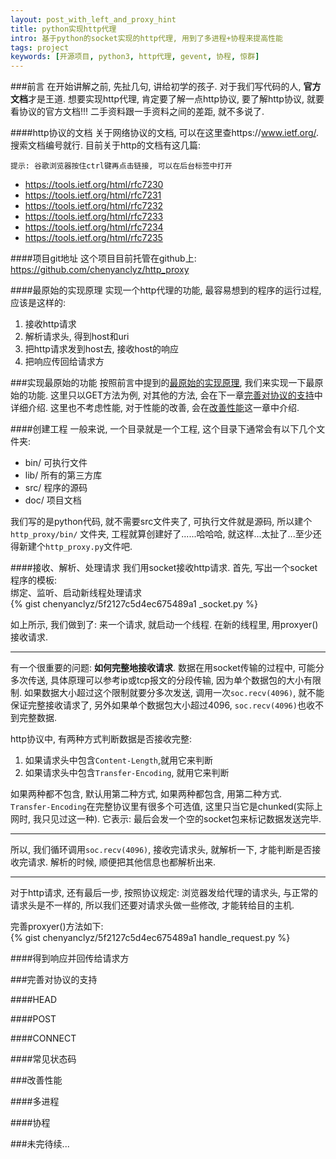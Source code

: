 ```yaml
---
layout: post_with_left_and_proxy_hint
title: python实现http代理
intro: 基于python的socket实现的http代理, 用到了多进程+协程来提高性能
tags: project
keywords: [开源项目, python3, http代理, gevent, 协程, 惊群]
---
```




###前言
在开始讲解之前, 先扯几句, 讲给初学的孩子. 对于我们写代码的人, **官方文档**才是王道. 想要实现http代理, 肯定要了解一点http协议, 要了解http协议, 就要看协议的官方文档!!! 二手资料跟一手资料之间的差距, 就不多说了.    


####http协议的文档
关于网络协议的文档, 可以在这里查https://www.ietf.org/. 搜索文档编号就行. 目前关于http的文档有这几篇:    

```
提示: 谷歌浏览器按住ctrl键再点击链接, 可以在后台标签中打开
```

- https://tools.ietf.org/html/rfc7230    
- https://tools.ietf.org/html/rfc7231    
- https://tools.ietf.org/html/rfc7232    
- https://tools.ietf.org/html/rfc7233    
- https://tools.ietf.org/html/rfc7234    
- https://tools.ietf.org/html/rfc7235    


####项目git地址
这个项目目前托管在github上: https://github.com/chenyanclyz/http_proxy    


####最原始的实现原理
实现一个http代理的功能, 最容易想到的程序的运行过程, 应该是这样的:    

1. 接收http请求    
2. 解析请求头, 得到host和uri    
3. 把http请求发到host去, 接收host的响应    
4. 把响应传回给请求方    



###实现最原始的功能
按照前言中提到的[最原始的实现原理](#最原始的实现原理), 我们来实现一下最原始的功能. 这里只以GET方法为例, 对其他的方法, 会在下一章[完善对协议的支持](#完善对协议的支持)中详细介绍. 这里也不考虑性能, 对于性能的改善, 会在[改善性能](#改善性能)这一章中介绍.    


####创建工程
一般来说, 一个目录就是一个工程, 这个目录下通常会有以下几个文件夹:    

- bin/ 可执行文件    
- lib/ 所有的第三方库    
- src/ 程序的源码    
- doc/ 项目文档    

我们写的是python代码, 就不需要src文件夹了, 可执行文件就是源码, 所以建个`http_proxy/bin/` 文件夹, 工程就算创建好了......哈哈哈, 就这样...太扯了...至少还得新建个`http_proxy.py`文件吧.    


####接收、解析、处理请求
我们用socket接收http请求. 首先, 写出一个socket程序的模板:    
绑定、监听、启动新线程处理请求    
{% gist chenyanclyz/5f2127c5d4ec675489a1 _socket.py %}

如上所示, 我们做到了: 来一个请求, 就启动一个线程. 在新的线程里, 用proxyer()接收请求.    

---

有一个很重要的问题: **如何完整地接收请求**. 数据在用socket传输的过程中, 可能分多次传送, 具体原理可以参考ip或tcp报文的分段传输, 因为单个数据包的大小有限制. 如果数据大小超过这个限制就要分多次发送, 调用一次`soc.recv(4096)`, 就不能保证完整接收请求了, 另外如果单个数据包大小超过4096, `soc.recv(4096)`也收不到完整数据.    

http协议中, 有两种方式判断数据是否接收完整:    

1. 如果请求头中包含`Content-Length`,就用它来判断    
2. 如果请求头中包含`Transfer-Encoding`, 就用它来判断    

如果两种都不包含, 默认用第二种方式, 如果两种都包含, 用第二种方式.    
`Transfer-Encoding`在完整协议里有很多个可选值, 这里只当它是chunked(实际上网时, 我只见过这一种). 它表示: 最后会发一个空的socket包来标记数据发送完毕.    

---

所以, 我们循环调用`soc.recv(4096)`, 接收完请求头, 就解析一下, 才能判断是否接收完请求. 解析的时候, 顺便把其他信息也都解析出来.    

---

对于http请求, 还有最后一步, 按照协议规定: 浏览器发给代理的请求头, 与正常的请求头是不一样的, 所以我们还要对请求头做一些修改, 才能转给目的主机.    


完善proxyer()方法如下:    
{% gist chenyanclyz/5f2127c5d4ec675489a1 handle_request.py %}


####得到响应并回传给请求方



###完善对协议的支持


####HEAD


####POST


####CONNECT


####常见状态码



###改善性能


####多进程


####协程




###未完待续...

